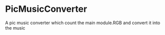 # PicMusicConverter
A pic music converter which count the main module.RGB and convert it into the music
